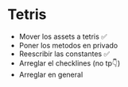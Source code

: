 # Tetris

- Mover los assets a tetris ✅
- Poner los metodos en privado
- Reescribir las constantes ✅
- Arreglar el checklines (no tp👇)
- Arreglar en general
